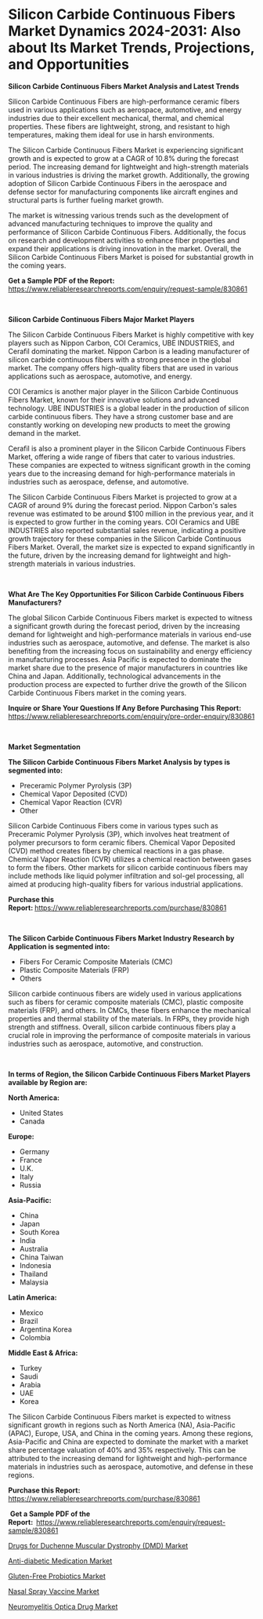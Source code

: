 <p><h1>Silicon Carbide Continuous Fibers Market Dynamics 2024-2031: Also about Its Market Trends, Projections, and Opportunities</h1></p><p><strong>Silicon Carbide Continuous Fibers Market Analysis and Latest Trends</strong></p>
<p><p>Silicon Carbide Continuous Fibers are high-performance ceramic fibers used in various applications such as aerospace, automotive, and energy industries due to their excellent mechanical, thermal, and chemical properties. These fibers are lightweight, strong, and resistant to high temperatures, making them ideal for use in harsh environments.</p><p>The Silicon Carbide Continuous Fibers Market is experiencing significant growth and is expected to grow at a CAGR of 10.8% during the forecast period. The increasing demand for lightweight and high-strength materials in various industries is driving the market growth. Additionally, the growing adoption of Silicon Carbide Continuous Fibers in the aerospace and defense sector for manufacturing components like aircraft engines and structural parts is further fueling market growth.</p><p>The market is witnessing various trends such as the development of advanced manufacturing techniques to improve the quality and performance of Silicon Carbide Continuous Fibers. Additionally, the focus on research and development activities to enhance fiber properties and expand their applications is driving innovation in the market. Overall, the Silicon Carbide Continuous Fibers Market is poised for substantial growth in the coming years.</p></p>
<p><strong>Get a Sample PDF of the Report:&nbsp;</strong> <a href="https://www.reliableresearchreports.com/enquiry/request-sample/830861">https://www.reliableresearchreports.com/enquiry/request-sample/830861</a></p>
<p>&nbsp;</p>
<p><strong>Silicon Carbide Continuous Fibers Major Market Players</strong></p>
<p><p>The Silicon Carbide Continuous Fibers Market is highly competitive with key players such as Nippon Carbon, COI Ceramics, UBE INDUSTRIES, and Cerafil dominating the market. Nippon Carbon is a leading manufacturer of silicon carbide continuous fibers with a strong presence in the global market. The company offers high-quality fibers that are used in various applications such as aerospace, automotive, and energy.</p><p>COI Ceramics is another major player in the Silicon Carbide Continuous Fibers Market, known for their innovative solutions and advanced technology. UBE INDUSTRIES is a global leader in the production of silicon carbide continuous fibers. They have a strong customer base and are constantly working on developing new products to meet the growing demand in the market.</p><p>Cerafil is also a prominent player in the Silicon Carbide Continuous Fibers Market, offering a wide range of fibers that cater to various industries. These companies are expected to witness significant growth in the coming years due to the increasing demand for high-performance materials in industries such as aerospace, defense, and automotive.</p><p>The Silicon Carbide Continuous Fibers Market is projected to grow at a CAGR of around 9% during the forecast period. Nippon Carbon's sales revenue was estimated to be around $100 million in the previous year, and it is expected to grow further in the coming years. COI Ceramics and UBE INDUSTRIES also reported substantial sales revenue, indicating a positive growth trajectory for these companies in the Silicon Carbide Continuous Fibers Market. Overall, the market size is expected to expand significantly in the future, driven by the increasing demand for lightweight and high-strength materials in various industries.</p></p>
<p>&nbsp;</p>
<p><strong>What Are The Key Opportunities For Silicon Carbide Continuous Fibers Manufacturers?</strong></p>
<p><p>The global Silicon Carbide Continuous Fibers market is expected to witness a significant growth during the forecast period, driven by the increasing demand for lightweight and high-performance materials in various end-use industries such as aerospace, automotive, and defense. The market is also benefiting from the increasing focus on sustainability and energy efficiency in manufacturing processes. Asia Pacific is expected to dominate the market share due to the presence of major manufacturers in countries like China and Japan. Additionally, technological advancements in the production process are expected to further drive the growth of the Silicon Carbide Continuous Fibers market in the coming years.</p></p>
<p><strong>Inquire or Share Your Questions If Any Before Purchasing This Report:</strong> <a href="https://www.reliableresearchreports.com/enquiry/pre-order-enquiry/830861">https://www.reliableresearchreports.com/enquiry/pre-order-enquiry/830861</a></p>
<p>&nbsp;</p>
<p><strong>Market Segmentation</strong></p>
<p><strong>The Silicon Carbide Continuous Fibers Market Analysis by types is segmented into:</strong></p>
<p><ul><li>Preceramic Polymer Pyrolysis (3P)</li><li>Chemical Vapor Deposited (CVD)</li><li>Chemical Vapor Reaction (CVR)</li><li>Other</li></ul></p>
<p><p>Silicon Carbide Continuous Fibers come in various types such as Preceramic Polymer Pyrolysis (3P), which involves heat treatment of polymer precursors to form ceramic fibers. Chemical Vapor Deposited (CVD) method creates fibers by chemical reactions in a gas phase. Chemical Vapor Reaction (CVR) utilizes a chemical reaction between gases to form the fibers. Other markets for silicon carbide continuous fibers may include methods like liquid polymer infiltration and sol-gel processing, all aimed at producing high-quality fibers for various industrial applications.</p></p>
<p><strong>Purchase this Report:&nbsp;</strong><a href="https://www.reliableresearchreports.com/purchase/830861">https://www.reliableresearchreports.com/purchase/830861</a></p>
<p>&nbsp;</p>
<p><strong>The Silicon Carbide Continuous Fibers Market Industry Research by Application is segmented into:</strong></p>
<p><ul><li>Fibers For Ceramic Composite Materials (CMC)</li><li>Plastic Composite Materials (FRP)</li><li>Others</li></ul></p>
<p><p>Silicon carbide continuous fibers are widely used in various applications such as fibers for ceramic composite materials (CMC), plastic composite materials (FRP), and others. In CMCs, these fibers enhance the mechanical properties and thermal stability of the materials. In FRPs, they provide high strength and stiffness. Overall, silicon carbide continuous fibers play a crucial role in improving the performance of composite materials in various industries such as aerospace, automotive, and construction.</p></p>
<p>&nbsp;</p>
<p><strong>In terms of Region, the Silicon Carbide Continuous Fibers Market Players available by Region are:</strong></p>
<p>
    <p> <strong> North America: </strong>
        <ul>
            <li>United States</li>
            <li>Canada</li>
        </ul>
        </p> 
    <p> <strong> Europe: </strong>
        <ul>
            <li>Germany</li>
            <li>France</li>
            <li>U.K.</li>
            <li>Italy</li>
            <li>Russia</li>
        </ul>
        </p> 
    <p> <strong> Asia-Pacific: </strong>
        <ul>
            <li>China</li>
            <li>Japan</li>
            <li>South Korea</li>
            <li>India</li>
            <li>Australia</li>
            <li>China Taiwan</li>
            <li>Indonesia</li>
            <li>Thailand</li>
            <li>Malaysia</li>
        </ul>
        </p> 
    <p> <strong> Latin America: </strong>
        <ul>
            <li>Mexico</li>
            <li>Brazil</li>
            <li>Argentina Korea</li>
            <li>Colombia</li>
        </ul>
        </p> 
    <p> <strong> Middle East & Africa: </strong>
        <ul>
            <li>Turkey</li>
            <li>Saudi</li>
            <li>Arabia</li>
            <li>UAE</li>
            <li>Korea</li>
        </ul>
    </p>
    </p>
<p><p>The Silicon Carbide Continuous Fibers market is expected to witness significant growth in regions such as North America (NA), Asia-Pacific (APAC), Europe, USA, and China in the coming years. Among these regions, Asia-Pacific and China are expected to dominate the market with a market share percentage valuation of 40% and 35% respectively. This can be attributed to the increasing demand for lightweight and high-performance materials in industries such as aerospace, automotive, and defense in these regions.</p></p>
<p><strong>Purchase this Report: </strong><a href="https://www.reliableresearchreports.com/purchase/830861">https://www.reliableresearchreports.com/purchase/830861</a></p>
<p>&nbsp;<strong>Get a Sample PDF of the Report:&nbsp;&nbsp;</strong><a href="https://www.reliableresearchreports.com/enquiry/request-sample/830861">https://www.reliableresearchreports.com/enquiry/request-sample/830861</a></p>
<p><strong></strong></p>
<p><p><a href="https://medium.com/@pierstaylor668/drugs-for-duchenne-muscular-dystrophy-dmd-market-the-key-to-successful-business-strategy-8fc962fecef9">Drugs for Duchenne Muscular Dystrophy (DMD) Market</a></p><p><a href="https://medium.com/@pierstaylor668/anti-diabetic-medication-market-competitive-analysis-market-trends-and-forecast-to-2031-c3ac3dfbf56c">Anti-diabetic Medication Market</a></p><p><a href="https://medium.com/@jamesburns39/gluten-free-probiotics-market-share-evolution-and-market-growth-trends-2024-2031-2835e62dfe1a">Gluten-Free Probiotics Market</a></p><p><a href="https://medium.com/@cathymaggio/nasal-spray-vaccine-market-outlook-industry-overview-and-forecast-2024-to-2031-b2b2952a6792">Nasal Spray Vaccine Market</a></p><p><a href="https://medium.com/@jamesburns39/neuromyelitis-optica-drug-nbsp-market-focuses-on-market-share-size-and-projected-forecast-till-86d9a4b6c63b">Neuromyelitis Optica Drug Market</a></p></p>